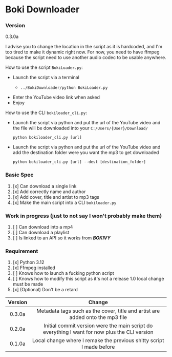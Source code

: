 # Boki Downloader

### Version
0.3.0a

I advise you to change the location in the script as it is hardcoded, 
and I'm too tired to make it dynamic right now. 
For now, you need to have ffmpeg because the script need to use another audio codec to be usable anywhere.

How to use the script `BokiLoader.py`:
* Launch the script via a terminal
  * ~~~~
    ../BokiDownloader/python BokiLoader.py
* Enter the YouTube video link when asked
* Enjoy

How to use the CLI `bokiloader_cli.py`:
* Launch the script via python and put the url of the YouTube video 
and the file will be downloaded into your `C:/Users/{User}/Download/`
  ~~~~
  python bokiloader_cli.py [url]
* Launch the script via python and put the url of the YouTube video
and add the destination folder were you want the mp3 to get downloaded
  ~~~~
  python bokiloader_cli.py [url] --dest [destination_folder]

### Basic Spec

1. [x] Can download a single link
2. [x] Add correctly name and author
3. [x] Add cover, title and artist to mp3 tags
4. [x] Make the main script into a CLI `bokiloader.py`

### Work in progress (just to not say I won't probably make them)
1. [ ] Can download into a mp4
2. [ ] Can download a playlist
3. [ ] Is linked to an API so it works from _**BOKIVY**_

### Requirement
1. [x] Python 3.12
2. [x] Ffmpeg installed
3. [ ] Knows how to launch a fucking python script
4. [ ] Knows how to modify this script as it's not a release 1.0 local change must be made
5. [x] (Optional) Don't be a retard


| Version |                                            Change                                             |
|:-------:|:---------------------------------------------------------------------------------------------:|
| 0.3.0a  |         Metadata tags such as the cover, title and artist are added onto the mp3 file         |
| 0.2.0a  | Initial commit version were the main script do everything I want for now plus the CLI version |
| 0.1.0a  |             Local change where I remake the previous shitty script I made before              |

